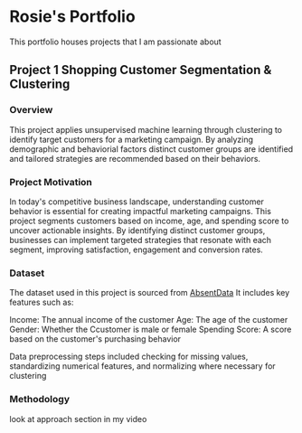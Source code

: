 # Rosie's Portfolio

This portfolio houses projects that I am passionate about 

## Project 1 Shopping Customer Segmentation & Clustering
### Overview
This project applies unsupervised machine learning through clustering to identify target customers for a marketing campaign. By analyzing demographic and behaviorial factors distinct customer groups are identified and tailored strategies are recommended based on their behaviors.

### Project Motivation
In today's competitive business landscape, understanding customer behavior is essential for creating impactful marketing campaigns. This project segments customers based on income, age, and spending score to uncover actionable insights. By identifying distinct customer groups, businesses can implement targeted strategies that resonate with each segment, improving satisfaction, engagement and conversion rates.

### Dataset 
The dataset used in this project is sourced from [AbsentData](https://absentdata.com/data-analysis/where-to-find-data/) It includes key features such as:

Income: The annual income of the customer
Age: The age of the customer
Gender: Whether the Ccustomer is male or female
Spending Score: A score based on the customer's purchasing behavior

Data preprocessing steps included checking for missing values, standardizing numerical features, and normalizing where necessary for clustering

### Methodology 

look at approach section in my video 
